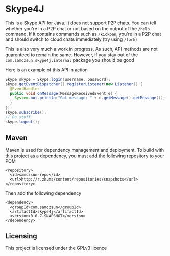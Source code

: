 # Skype4J

This is a Skype API for Java. It does not support P2P chats. You can tell whether you're in a P2P chat or not based on the output of the `/help` command. If it contains commands such as `/kickban`, you're in a P2P chat and should switch to cloud chats immediately (try using `/fork`)

This is also very much a work in progress. As such, API methods are not guarenteed to remain the same. However, if you stay out of the `com.samczsun.skype4j.internal` package you should be good

Here is an example of this API in action

```java
Skype skype = Skype.login(username, password);
skype.getEventDispatcher().registerListener(new Listener() {
  @EventHandler
  public void onMessage(MessageReceivedEvent e) {
    System.out.println("Got message: " + e.getMessage().getMessage());
  }
});
skype.subscribe();
// Do stuff
skype.logout();
```
## Maven

Maven is used for dependency management and deployment. To build with this project as a dependency, you must add the following repository to your POM

```
<repository>
  <id>samczsun-repo</id>
  <url>http://r.zk.ms/content/repositories/snapshots</url>
</repository>
```

Then add the following dependency

```
<dependency>
  <groupId>com.samczsun</groupId>
  <artifactId>skype4j</artifactId>
  <version>0.0.7-SNAPSHOT</version>
</dependency>
```

## Licensing

This project is licensed under the GPLv3 licence
